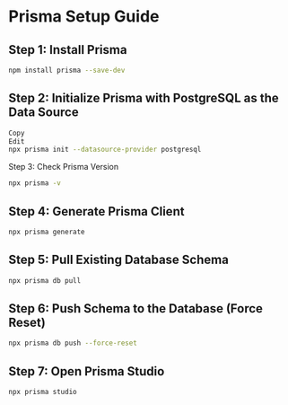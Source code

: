 # Prisma Setup Guide

## Step 1: Install Prisma

```bash
npm install prisma --save-dev
```

## Step 2: Initialize Prisma with PostgreSQL as the Data Source

```bash
Copy
Edit
npx prisma init --datasource-provider postgresql
```

Step 3: Check Prisma Version

```bash
npx prisma -v
```

## Step 4: Generate Prisma Client

```bash
npx prisma generate
```

## Step 5: Pull Existing Database Schema

```bash
npx prisma db pull
```

## Step 6: Push Schema to the Database (Force Reset)

```bash
npx prisma db push --force-reset
```

## Step 7: Open Prisma Studio

```bash
npx prisma studio
```
